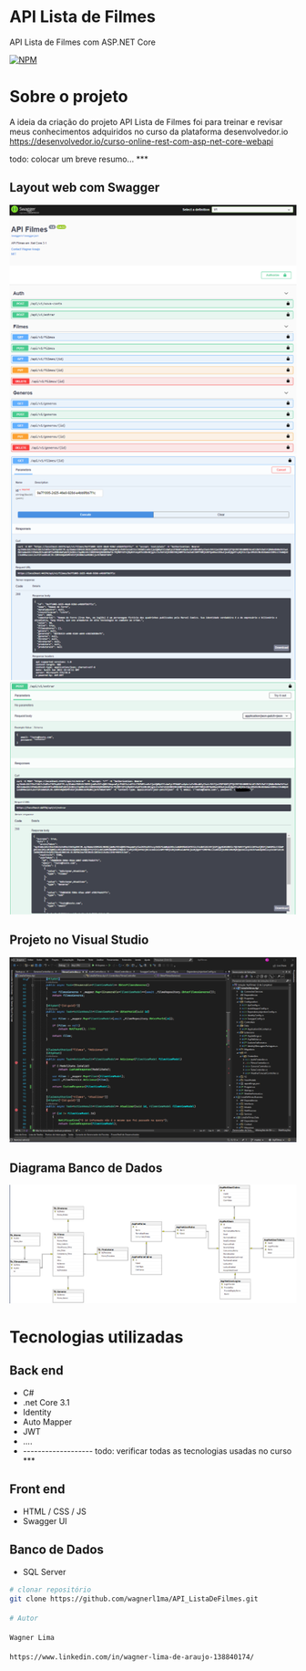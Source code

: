 # API Lista de Filmes
API Lista de Filmes com ASP.NET Core

[![NPM](https://img.shields.io/npm/l/react)](https://github.com/wagnerl1ma/API_ListaDeFilmes/blob/master/LICENSE) 

# Sobre o projeto

A ideia da criação do projeto API Lista de Filmes foi para treinar e revisar meus conhecimentos adquiridos no curso da plataforma desenvolvedor.io
https://desenvolvedor.io/curso-online-rest-com-asp-net-core-webapi

todo: colocar um breve resumo... ***

## Layout web com Swagger
![Img 1](https://github.com/wagnerl1ma/API_ListaDeFilmes/blob/master/docs/imagens/api_filmes_img3_swagger.png)
![Img 2](https://github.com/wagnerl1ma/API_ListaDeFilmes/blob/master/docs/imagens/api_filmes_img4_swagger_get.png)
![Img 3](https://github.com/wagnerl1ma/API_ListaDeFilmes/blob/master/docs/imagens/api_filmes_img5_swagger_post.png)

## Projeto no Visual Studio
![Img 4](https://github.com/wagnerl1ma/API_ListaDeFilmes/blob/master/docs/imagens/api_filmes_img1.png)

## Diagrama Banco de Dados
![Diagrama](https://github.com/wagnerl1ma/API_ListaDeFilmes/blob/master/docs/imagens/api_filmes_img2_diagrama.png)

# Tecnologias utilizadas
## Back end
- C#
- .net Core 3.1
- Identity
- Auto Mapper
- JWT
- ....
- ------------------- todo: verificar todas as tecnologias usadas no curso  ***
## Front end
- HTML / CSS / JS
- Swagger UI
## Banco de Dados
- SQL Server

```bash
# clonar repositório
git clone https://github.com/wagnerl1ma/API_ListaDeFilmes.git

# Autor

Wagner Lima

https://www.linkedin.com/in/wagner-lima-de-araujo-138840174/

